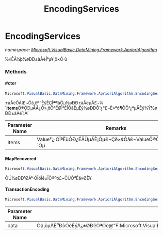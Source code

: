 ﻿---
title: EncodingServices
---

# EncodingServices
_namespace: [Microsoft.VisualBasic.DataMining.Framework.AprioriAlgorithm](N-Microsoft.VisualBasic.DataMining.Framework.AprioriAlgorithm.html)_

½«ÊÂ¼þ½øÐÐ±àÂëÎªµ¥¸ö×Ö·û



### Methods

#### #ctor
```csharp
Microsoft.VisualBasic.DataMining.Framework.AprioriAlgorithm.EncodingServices.#ctor(System.String[],System.Int32[])
```
±àÂëÔ­Àí£¬Õâ¸öº¯ÊýÊÇÎª¶àÖµ½øÐÐ±àÂëµÄ£¬¼´**items**Ö®ÖÐµÄÃ¿Ò»¸öÔªËØÎªÈÎÒâÊµÊý½øÐÐÕ¹¿ª£¬È»ºó¶ÔÕ¹¿ªµÄÊý¾Ý½øÐÐ±àÂë´¦Àí

|Parameter Name|Remarks|
|--------------|-------|
|Items|Value²¿·ÖÎªËùÓÐ¿ÉÄÜµÄÈ¡Öµ£¬Çë×¢Òâ£¬ValueÖ®ÖÐ²»ÄÜ¹»ÓÐÖØ¸´Öµ|


#### MapRecovered
```csharp
Microsoft.VisualBasic.DataMining.Framework.AprioriAlgorithm.EncodingServices.MapRecovered(System.String)
```
ÔÚ½øÐÐ¹ØÁª·ÖÎöÍê±ÏÖ®ºó£¬ÔÙÓ³Éä»ØÈ¥

#### TransactionEncoding
```csharp
Microsoft.VisualBasic.DataMining.Framework.AprioriAlgorithm.EncodingServices.TransactionEncoding(System.Collections.Generic.IEnumerable{Microsoft.VisualBasic.DataMining.Framework.AprioriAlgorithm.Transaction})
```


|Parameter Name|Remarks|
|--------------|-------|
|data|Õâ¸öµÄË³ÐòÓëÊýÄ¿±ØÐëÒªÓë@"F:Microsoft.VisualBasic.DataMining.Framework.AprioriAlgorithm.EncodingServices._CodeMappings"»òÕß@"F:Microsoft.VisualBasic.DataMining.Framework.AprioriAlgorithm.EncodingServices._originals"ÏàÒ»ÖÂ|



